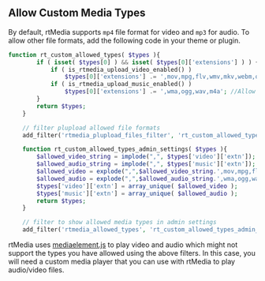 ## Allow Custom Media Types


By default, rtMedia supports `mp4` file format for video and `mp3` for audio. To allow other file formats, add the following code in your theme or plugin.

```php
function rt_custom_allowed_types( $types ){
    	if ( isset( $types[0] ) && isset( $types[0]['extensions'] ) ) {
    		if ( is_rtmedia_upload_video_enabled() )
    			$types[0]['extensions'] .= ',mov,mpg,flv,wmv,mkv,webm,ogv,mxf,asf,vob,mts,qt,mpeg,x-msvideo'; //Allow video types of file to be uploded
    		if ( is_rtmedia_upload_music_enabled() )
    			$types[0]['extensions'] .= ',wma,ogg,wav,m4a'; //Allow audio types of file to be uploded
    	}
    	return $types;
    }

    // filter plupload allowed file formats
    add_filter('rtmedia_plupload_files_filter', 'rt_custom_allowed_types', 10, 1);

    function rt_custom_allowed_types_admin_settings( $types ){
    	$allowed_video_string = implode(",", $types['video']['extn']);
    	$allowed_audio_string = implode(",", $types['music']['extn']);
    	$allowed_video = explode(",",$allowed_video_string.',mov,mpg,flv,wmv,mkv,webm,ogv,mxf,asf,vob,mts,qt,mpeg,x-msvideo');
    	$allowed_audio = explode(",",$allowed_audio_string.',wma,ogg,wav,m4a');
    	$types['video']['extn'] = array_unique( $allowed_video );
    	$types['music']['extn'] = array_unique( $allowed_audio );
    	return $types;
    }

    // filter to show allowed media types in admin settings
    add_filter('rtmedia_allowed_types', 'rt_custom_allowed_types_admin_settings', 10, 1);
```

rtMedia uses [mediaelement.js](http://mediaelementjs.com/) to play video and audio which might not support the types you have allowed using the above filters. In this case, you will need a custom media player that you can use with rtMedia to play audio/video files.
